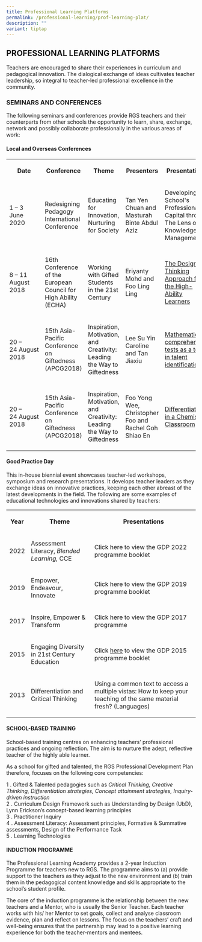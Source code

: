 ```yaml
---
title: Professional Learning Platforms
permalink: /professional-learning/prof-learning-plat/
description: ""
variant: tiptap
---
```

<h2>PROFESSIONAL LEARNING PLATFORMS</h2><p>Teachers are encouraged to share their experiences in curriculum and pedagogical innovation. The dialogical exchange of ideas cultivates teacher leadership, so integral to teacher-led professional excellence in the community.</p><h3>SEMINARS AND CONFERENCES</h3><p>The following seminars and conferences provide RGS teachers and their counterparts from other schools the opportunity to learn, share, exchange, network and possibly collaborate professionally in the various areas of work:</p><h4>Local and Overseas Conferences</h4><table><tbody><tr><th rowspan="1" colspan="1"><p><strong>Date</strong></p></th><th rowspan="1" colspan="1"><p><strong>Conference</strong></p></th><th rowspan="1" colspan="1"><p><strong>Theme</strong></p></th><th rowspan="1" colspan="1"><p><strong>Presenters</strong></p></th><th rowspan="1" colspan="1"><p><strong>Presentations</strong></p></th></tr><tr><td rowspan="1" colspan="1"><p>1 – 3 June 2020</p></td><td rowspan="1" colspan="1"><p>Redesigning Pedagogy International Conference</p></td><td rowspan="1" colspan="1"><p>Educating for Innovation, Nurturing for Society</p></td><td rowspan="1" colspan="1"><p>Tan Yen Chuan and Masturah Binte Abdul Aziz</p></td><td rowspan="1" colspan="1"><p>Developing  School's Professional Capital through The Lens of Knowledge Management</p></td></tr><tr><td rowspan="1" colspan="1"><p>8&nbsp;– 11 August 2018</p></td><td rowspan="1" colspan="1"><p>16th Conference of the European Council for High Ability (ECHA)</p></td><td rowspan="1" colspan="1"><p>Working with Gifted Students in the 21st Century</p></td><td rowspan="1" colspan="1"><p>Eriyanty Mohd and Foo Ling Ling</p></td><td rowspan="1" colspan="1"><p><a href="/learning-platforms/plat1/" rel="noopener noreferrer nofollow" target="_blank">The Design-Thinking Approach for the High-Ability Learners</a></p></td></tr><tr><td rowspan="1" colspan="1"><p>20&nbsp;– 24&nbsp;August 2018</p></td><td rowspan="1" colspan="1"><p>15th Asia-Pacific Conference on Giftedness (APCG2018)</p></td><td rowspan="1" colspan="1"><p>Inspiration, Motivation, and Creativity: Leading the Way to Giftedness</p></td><td rowspan="1" colspan="1"><p>Lee Su Yin Caroline and Tan Jiaxiu</p></td><td rowspan="1" colspan="1"><p><a href="/learning-platforms/plat2/" rel="noopener noreferrer nofollow" target="_blank">Mathematics comprehension tests&nbsp;as a tool in talent identification</a></p></td></tr><tr><td rowspan="1" colspan="1"><p>20&nbsp;– 24&nbsp;August 2018</p></td><td rowspan="1" colspan="1"><p>15th Asia-Pacific Conference on Giftedness (APCG2018)</p></td><td rowspan="1" colspan="1"><p>Inspiration, Motivation, and Creativity: Leading the Way to Giftedness</p></td><td rowspan="1" colspan="1"><p>Foo Yong Wee, Christopher Foo and Rachel Goh Shiao En</p></td><td rowspan="1" colspan="1"><p><a href="/learning-platforms/plat3/" rel="noopener noreferrer nofollow" target="_blank">Differentiation in a Chemistry Classroom</a></p></td></tr></tbody></table><h4>Good Practice Day</h4><p>This in-house biennial event showcases teacher-led workshops, symposium and research presentations. It develops teacher leaders as they exchange ideas on innovative practices, keeping each other abreast of the latest developments in the field. The following are some examples of educational technologies and innovations shared by teachers:</p><table><tbody><tr><th rowspan="1" colspan="1"><p>Year</p></th><th rowspan="1" colspan="1"><p>Theme</p></th><th rowspan="1" colspan="1"><p>Presentations</p></th></tr><tr><td rowspan="1" colspan="1"><p>2022</p></td><td rowspan="1" colspan="1"><p>Assessment Literacy, <em>Blended Learning, </em>CCE</p></td><td rowspan="1" colspan="1"><p>Click <a rel="noopener noreferrer nofollow" target="_blank">here</a> to view the GDP 2022 programme booklet</p></td></tr><tr><td rowspan="1" colspan="1"><p>2019</p></td><td rowspan="1" colspan="1"><p>Empower, Endeavour, Innovate</p></td><td rowspan="1" colspan="1"><p>Click <a rel="noopener noreferrer nofollow" target="_blank">here</a> to view the GDP 2019 programme booklet</p></td></tr><tr><td rowspan="1" colspan="1"><p>2017</p></td><td rowspan="1" colspan="1"><p>Inspire, Empower &amp; Transform</p></td><td rowspan="1" colspan="1"><p>Click <a rel="noopener noreferrer nofollow" target="_blank">here</a> to view the GDP 2017 programme</p></td></tr><tr><td rowspan="1" colspan="1"><p>2015</p></td><td rowspan="1" colspan="1"><p>Engaging Diversity in 21st Century Education</p></td><td rowspan="1" colspan="1"><p>Click <a href="/files/GPD%202015%20Programme_23%20July.pdf" rel="noopener noreferrer nofollow" target="_blank">here</a> to view the GDP 2015 programme booklet</p></td></tr><tr><td rowspan="1" colspan="1"><p>2013</p></td><td rowspan="1" colspan="1"><p>Differentiation and Critical Thinking</p></td><td rowspan="1" colspan="1"><p>Using a common text to access a multiple vistas: How to keep your teaching of the same material fresh? (Languages)</p></td></tr></tbody></table><h4>SCHOOL-BASED TRAINING</h4><p>School-based training centres on enhancing teachers’ professional practices and ongoing reflection. The aim is to nurture the adept, reflective teacher of the highly able learner.</p><p>As a school for gifted and talented, the RGS Professional Development Plan therefore, focuses on the following core competencies:</p><p>1 . Gifted &amp; Talented pedagogies such as&nbsp;<em>Critical Thinking, Creative Thinking, Differentiation strategies, Concept attainment strategies, Inquiry-driven instruction</em> <br>2 . Curriculum Design Framework such as Understanding by Design (UbD), Lynn Erickson’s concept-based learning principles<br>3 . Practitioner Inquiry<br>4 . Assessment Literacy: Assessment principles, Formative &amp; Summative assessments, Design of the Performance Task<br>5 . Learning Technologies</p><h4>INDUCTION PROGRAMME</h4><p>The Professional Learning Academy provides a 2-year Induction Programme for teachers new to RGS. The programme aims to (a) provide support to the teachers as they adjust to the new environment and (b) train them in the pedagogical content knowledge and skills appropriate to the school’s student profile.</p><p>The core of the induction programme is the relationship between the new teachers and a Mentor, who is usually the Senior Teacher. Each teacher works with his/ her Mentor to set goals, collect and analyse classroom evidence, plan and reflect on lessons. The focus on the teachers’ craft and well-being ensures that the partnership may lead to a positive learning experience for both the teacher-mentors and mentees.</p>